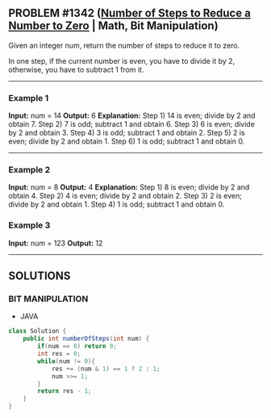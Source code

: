 ## PROBLEM #1342 ([Number of Steps to Reduce a Number to Zero](https://leetcode.com/problems/number-of-steps-to-reduce-a-number-to-zero/) | Math, Bit Manipulation)

Given an integer num, return the number of steps to reduce it to zero.

In one step, if the current number is even, you have to divide it by 2, otherwise, you have to subtract 1 from it.

***

### Example 1

**Input:** num = 14
**Output:** 6
**Explanation:** 
Step 1) 14 is even; divide by 2 and obtain 7. 
Step 2) 7 is odd; subtract 1 and obtain 6.
Step 3) 6 is even; divide by 2 and obtain 3. 
Step 4) 3 is odd; subtract 1 and obtain 2. 
Step 5) 2 is even; divide by 2 and obtain 1. 
Step 6) 1 is odd; subtract 1 and obtain 0.

***

### Example 2

**Input:** num = 8
**Output:** 4
**Explanation:** 
Step 1) 8 is even; divide by 2 and obtain 4. 
Step 2) 4 is even; divide by 2 and obtain 2. 
Step 3) 2 is even; divide by 2 and obtain 1. 
Step 4) 1 is odd; subtract 1 and obtain 0.

### Example 3

**Input:** num = 123
**Output:** 12

***

## SOLUTIONS

### BIT MANIPULATION

- JAVA
```java
class Solution {
    public int numberOfSteps(int num) {
        if(num == 0) return 0;
        int res = 0;
        while(num != 0){
            res += (num & 1) == 1 ? 2 : 1;
            num >>= 1;
        }
        return res - 1;
    }
}
```
